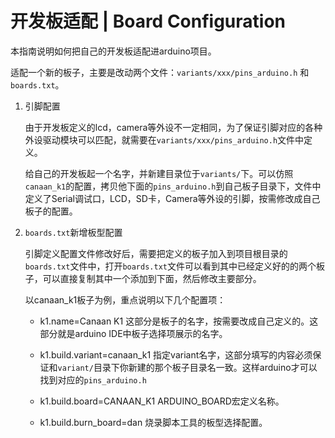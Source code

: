 # 开发板适配 | Board Configuration

本指南说明如何把自己的开发板适配进arduino项目。

适配一个新的板子，主要是改动两个文件：`variants/xxx/pins_arduino.h` 和 `boards.txt`。   

1. 引脚配置

    由于开发板定义的lcd，camera等外设不一定相同，为了保证引脚对应的各种外设驱动模块可以匹配，就需要在`variants/xxx/pins_arduino.h`文件中定义。

    给自己的开发板起一个名字，并新建目录位于`variants/`下。可以仿照`canaan_k1`的配置，拷贝他下面的`pins_arduino.h`到自己板子目录下，文件中定义了Serial调试口，LCD，SD卡，Camera等外设的引脚，按需修改成自己板子的配置。

2. `boards.txt`新增板型配置

    引脚定义配置文件修改好后，需要把定义的板子加入到项目根目录的`boards.txt`文件中，打开`boards.txt`文件可以看到其中已经定义好的的两个板子，可以直接复制其中一个添加到下面，然后修改主要部分。

    以canaan_k1板子为例，重点说明以下几个配置项：

    - k1.name=Canaan K1
        这部分是板子的名字，按需要改成自己定义的。这部分就是arduino IDE中板子选择项展示的名字。

    - k1.build.variant=canaan_k1
        指定variant名字，这部分填写的内容必须保证和`variant/`目录下你新建的那个板子目录名一致。这样arduino才可以找到对应的`pins_arduino.h`

    - k1.build.board=CANAAN_K1
        ARDUINO_BOARD宏定义名称。

    - k1.build.burn_board=dan
        烧录脚本工具的板型选择配置。


